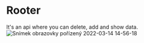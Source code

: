 # Rooter

It's an api where you can delete, add and show data.
![Snímek obrazovky pořízený 2022-03-14 14-56-18](https://user-images.githubusercontent.com/100837222/158186994-866c3970-e3a4-440d-a260-6f503ac6374a.png)
